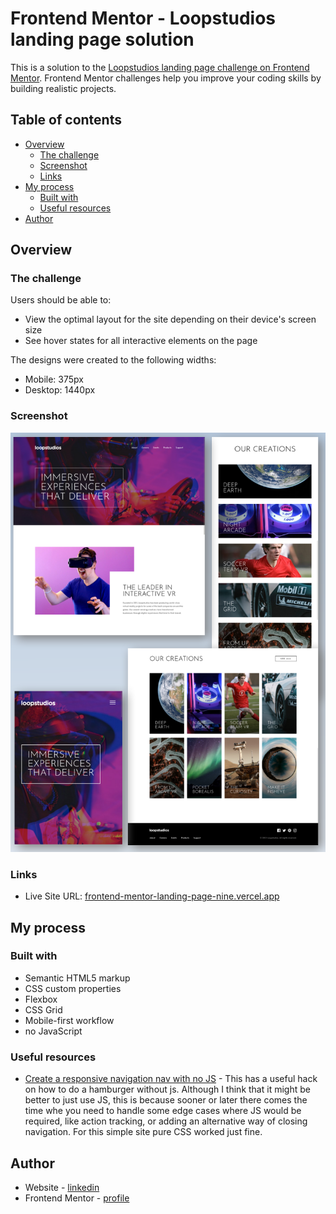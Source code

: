 # Frontend Mentor - Loopstudios landing page solution

This is a solution to the [Loopstudios landing page challenge on Frontend Mentor](https://www.frontendmentor.io/challenges/loopstudios-landing-page-N88J5Onjw). Frontend Mentor challenges help you improve your coding skills by building realistic projects.

## Table of contents

- [Overview](#overview)
  - [The challenge](#the-challenge)
  - [Screenshot](#screenshot)
  - [Links](#links)
- [My process](#my-process)
  - [Built with](#built-with)
  - [Useful resources](#useful-resources)
- [Author](#author)

## Overview

### The challenge

Users should be able to:

- View the optimal layout for the site depending on their device's screen size
- See hover states for all interactive elements on the page

The designs were created to the following widths:

- Mobile: 375px
- Desktop: 1440px

### Screenshot

![](solution/preview.png)

### Links

- Live Site URL: [frontend-mentor-landing-page-nine.vercel.app](https://frontend-mentor-landing-page-nine.vercel.app/)

## My process

### Built with

- Semantic HTML5 markup
- CSS custom properties
- Flexbox
- CSS Grid
- Mobile-first workflow
- no JavaScript

### Useful resources

- [Create a responsive navigation nav with no JS](https://www.youtube.com/watch?v=8QKOaTYvYUA&t=729s) - This has a useful hack on how to do a hamburger without js. Although I think that it might be better to just use JS, this is because sooner or later there comes the time whe you need to handle some edge cases where JS would be required, like action tracking, or adding an alternative way of closing navigation. For this simple site pure CSS worked just fine.

## Author

- Website - [linkedin](https://www.linkedin.com/in/artur-jedrzejczak/)
- Frontend Mentor - [profile](https://www.frontendmentor.io/profile/aratur)
